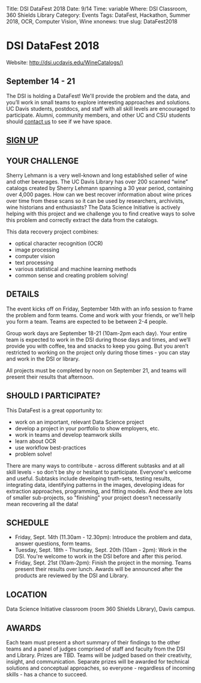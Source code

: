 Title: DSI DataFest 2018
Date: 9/14
Time:  variable
Where: DSI Classroom, 360 Shields Library
Category: Events
Tags: DataFest, Hackathon, Summer 2018, OCR, Computer Vision, Wine
xnonews: true
slug: DataFest2018

# DSI DataFest 2018

Website: [http://dsi.ucdavis.edu/WineCatalogs/)](http://dsi.ucdavis.edu/WineCatalogs/)

## September 14 - 21

The DSI is holding a DataFest! We'll provide the problem and the data, and you’ll work in small teams to explore interesting approaches and solutions. UC Davis students, postdocs, and staff with all skill levels are encouraged to participate. Alumni, community members, and other UC and CSU students should [contact us](mailto:datascience@ucdavis.edu) to see if we have space.



## [SIGN UP](https://goo.gl/forms/hWhrAGjLKK3AcbD02)

## YOUR CHALLENGE

Sherry Lehmann is a very well-known and long established seller of wine and other beverages.  The UC Davis Library has over 200 scanned “wine” catalogs created by Sherry Lehmann spanning a 30 year period, containing over 4,000 pages. How can we best recover information about wine prices over time from these scans so it can be used by researchers, archivists, wine historians and enthusiasts? The Data Science Initiative is actively helping with this project and we challenge you to find creative ways to solve this problem and correctly extract the data from the catalogs.

This data recovery project combines:

* optical character recognition (OCR)
* image processing
* computer vision
* text processing
* various statistical and machine learning methods
* common sense and creating problem solving!

## DETAILS

The event kicks off on Friday, September 14th with an info session to frame the problem and form teams. Come and work with your friends, or we'll help you form a team. Teams are expected to be between 2-4 people.

Group work days are September 18-21 (10am-2pm each day). Your entire team is expected to work in the DSI during those days and times, and we’ll provide you with coffee, tea and snacks to keep you going. But you aren’t restricted to working on the project only during those times - you can stay and work in the DSI or library.

All projects must be completed by noon on September 21, and teams will present their results that afternoon.


## SHOULD I PARTICIPATE?

This DataFest is a great opportunity to:

* work on an important, relevant Data Science project
* develop a project in your portfolio to show employers, etc.
* work in teams and develop teamwork skills
* learn about OCR
* use workflow best-practices
* problem solve!

There are many ways to contribute - across different subtasks and at all skill levels - so don't be
shy or hesitant to participate. Everyone's welcome and useful. Subtasks include developing truth-sets, testing results, integrating data, identifying patterns in the images, developing ideas for extraction approaches, programming, and fitting models. And there are lots of smaller sub-projects, so "finishing" your project doesn't necessarily mean recovering all the data!

## SCHEDULE

* Friday, Sept. 14th (11.30am - 12.30pm):  Introduce the problem and data, answer questions, form teams.
* Tuesday, Sept. 18th - Thursday, Sept. 20th (10am - 2pm): Work in the DSI. You're welcome to work in the DSI before and after this period.
* Friday, Sept. 21st (10am-2pm): Finish the project in the morning. Teams present their results over lunch. Awards will be announced after the products are reviewed by the DSI and Library.

## LOCATION

Data Science Initiative classroom (room 360 Shields Library), Davis campus.

## AWARDS

Each team must present a short summary of their findings to the other teams and a panel of judges comprised of staff and faculty from the DSI and Library. Prizes are TBD. Teams will be judged based on their creativity, insight, and communication. Separate prizes will be awarded for technical solutions and conceptual approaches, so everyone - regardless of incoming skills - has a chance to succeed.
